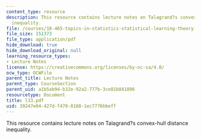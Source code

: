 ```yaml
---
content_type: resource
description: This resource contains lecture notes on Talagrand?s convex-hull distance
  inequality.
file: /courses/18-465-topics-in-statistics-statistical-learning-theory-spring-2007/39247e04427df47081601ec7776bbeff_l33.pdf
file_size: 151373
file_type: application/pdf
hide_download: true
hide_download_original: null
learning_resource_types:
- Lecture Notes
license: https://creativecommons.org/licenses/by-nc-sa/4.0/
ocw_type: OCWFile
parent_title: Lecture Notes
parent_type: CourseSection
parent_uid: a1b5ab94-b32e-92a2-777b-3ce81b841896
resourcetype: Document
title: l33.pdf
uid: 39247e04-427d-f470-8160-1ec7776bbeff
---
```

This resource contains lecture notes on Talagrand?s convex-hull distance inequality.